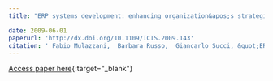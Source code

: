 ```yaml
---
title: "ERP systems development: enhancing organization&apos;s strategic control through monitoring agents"

date: 2009-06-01
paperurl: 'http://dx.doi.org/10.1109/ICIS.2009.143'
citation: ' Fabio Mulazzani,  Barbara Russo,  Giancarlo Succi, &quot;ERP systems development: enhancing organization&amp;apos;s strategic control through monitoring agents.&quot;, 2009.'
---
```

[Access paper here](http://dx.doi.org/10.1109/ICIS.2009.143){:target="_blank"}
